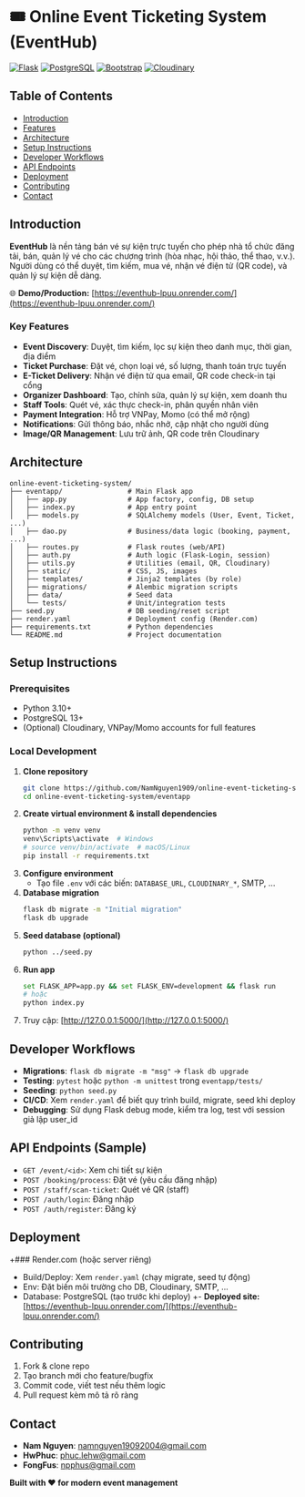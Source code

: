 # 🎟️ Online Event Ticketing System (EventHub)

[![Flask](https://img.shields.io/badge/Flask-2.3.x-blue?logo=flask)](https://flask.palletsprojects.com/)
[![PostgreSQL](https://img.shields.io/badge/PostgreSQL-15+-blue?logo=postgresql)](https://www.postgresql.org/)
[![Bootstrap](https://img.shields.io/badge/Bootstrap-5.x-purple?logo=bootstrap)](https://getbootstrap.com/)
[![Cloudinary](https://img.shields.io/badge/Cloudinary-Image-blue?logo=cloudinary)](https://cloudinary.com/)

## Table of Contents
- [Introduction](#introduction)
- [Features](#features)
- [Architecture](#architecture)
- [Setup Instructions](#setup-instructions)
- [Developer Workflows](#developer-workflows)
- [API Endpoints](#api-endpoints)
- [Deployment](#deployment)
- [Contributing](#contributing)
- [Contact](#contact)


## Introduction
**EventHub** là nền tảng bán vé sự kiện trực tuyến cho phép nhà tổ chức đăng tải, bán, quản lý vé cho các chương trình (hòa nhạc, hội thảo, thể thao, v.v.). Người dùng có thể duyệt, tìm kiếm, mua vé, nhận vé điện tử (QR code), và quản lý sự kiện dễ dàng.

🌐 **Demo/Production:** [https://eventhub-lpuu.onrender.com/](https://eventhub-lpuu.onrender.com/)

### Key Features
- **Event Discovery**: Duyệt, tìm kiếm, lọc sự kiện theo danh mục, thời gian, địa điểm
- **Ticket Purchase**: Đặt vé, chọn loại vé, số lượng, thanh toán trực tuyến
- **E-Ticket Delivery**: Nhận vé điện tử qua email, QR code check-in tại cổng
- **Organizer Dashboard**: Tạo, chỉnh sửa, quản lý sự kiện, xem doanh thu
- **Staff Tools**: Quét vé, xác thực check-in, phân quyền nhân viên
- **Payment Integration**: Hỗ trợ VNPay, Momo (có thể mở rộng)
- **Notifications**: Gửi thông báo, nhắc nhở, cập nhật cho người dùng
- **Image/QR Management**: Lưu trữ ảnh, QR code trên Cloudinary

## Architecture
```
online-event-ticketing-system/
├── eventapp/                # Main Flask app
│   ├── app.py               # App factory, config, DB setup
│   ├── index.py             # App entry point
│   ├── models.py            # SQLAlchemy models (User, Event, Ticket, ...)
│   ├── dao.py               # Business/data logic (booking, payment, ...)
│   ├── routes.py            # Flask routes (web/API)
│   ├── auth.py              # Auth logic (Flask-Login, session)
│   ├── utils.py             # Utilities (email, QR, Cloudinary)
│   ├── static/              # CSS, JS, images
│   ├── templates/           # Jinja2 templates (by role)
│   ├── migrations/          # Alembic migration scripts
│   ├── data/                # Seed data
│   └── tests/               # Unit/integration tests
├── seed.py                  # DB seeding/reset script
├── render.yaml              # Deployment config (Render.com)
├── requirements.txt         # Python dependencies
└── README.md                # Project documentation
```

## Setup Instructions
### Prerequisites
- Python 3.10+
- PostgreSQL 13+
- (Optional) Cloudinary, VNPay/Momo accounts for full features

### Local Development
1. **Clone repository**
	```bash
	git clone https://github.com/NamNguyen1909/online-event-ticketing-system.git
	cd online-event-ticketing-system/eventapp
	```
2. **Create virtual environment & install dependencies**
	```bash
	python -m venv venv
	venv\Scripts\activate  # Windows
	# source venv/bin/activate  # macOS/Linux
	pip install -r requirements.txt
	```
3. **Configure environment**
	- Tạo file `.env` với các biến: `DATABASE_URL`, `CLOUDINARY_*`, SMTP, ...
4. **Database migration**
	```bash
	flask db migrate -m "Initial migration"
	flask db upgrade
	```
5. **Seed database (optional)**
	```bash
	python ../seed.py
	```
6. **Run app**
	```bash
	set FLASK_APP=app.py && set FLASK_ENV=development && flask run
	# hoặc
	python index.py
	```
7. Truy cập: [http://127.0.0.1:5000/](http://127.0.0.1:5000/)

## Developer Workflows
- **Migrations**: `flask db migrate -m "msg"` → `flask db upgrade`
- **Testing**: `pytest` hoặc `python -m unittest` trong `eventapp/tests/`
- **Seeding**: `python seed.py`
- **CI/CD**: Xem `render.yaml` để biết quy trình build, migrate, seed khi deploy
- **Debugging**: Sử dụng Flask debug mode, kiểm tra log, test với session giả lập user_id

## API Endpoints (Sample)
- `GET /event/<id>`: Xem chi tiết sự kiện
- `POST /booking/process`: Đặt vé (yêu cầu đăng nhập)
- `POST /staff/scan-ticket`: Quét vé QR (staff)
- `POST /auth/login`: Đăng nhập
- `POST /auth/register`: Đăng ký

## Deployment
+### Render.com (hoặc server riêng)
- Build/Deploy: Xem `render.yaml` (chạy migrate, seed tự động)
- Env: Đặt biến môi trường cho DB, Cloudinary, SMTP, ...
- Database: PostgreSQL (tạo trước khi deploy)
+- **Deployed site:** [https://eventhub-lpuu.onrender.com/](https://eventhub-lpuu.onrender.com/)

## Contributing
1. Fork & clone repo
2. Tạo branch mới cho feature/bugfix
3. Commit code, viết test nếu thêm logic
4. Pull request kèm mô tả rõ ràng

## Contact
- **Nam Nguyen**: namnguyen19092004@gmail.com
- **HwPhuc**: phuc.lehw@gmail.com
- **FongFus**: npphus@gmail.com

**Built with ❤️ for modern event management**
